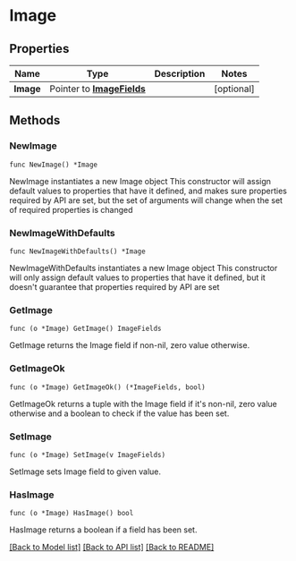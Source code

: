 # Image

## Properties

Name | Type | Description | Notes
------------ | ------------- | ------------- | -------------
**Image** | Pointer to [**ImageFields**](ImageFields.md) |  | [optional] 

## Methods

### NewImage

`func NewImage() *Image`

NewImage instantiates a new Image object
This constructor will assign default values to properties that have it defined,
and makes sure properties required by API are set, but the set of arguments
will change when the set of required properties is changed

### NewImageWithDefaults

`func NewImageWithDefaults() *Image`

NewImageWithDefaults instantiates a new Image object
This constructor will only assign default values to properties that have it defined,
but it doesn't guarantee that properties required by API are set

### GetImage

`func (o *Image) GetImage() ImageFields`

GetImage returns the Image field if non-nil, zero value otherwise.

### GetImageOk

`func (o *Image) GetImageOk() (*ImageFields, bool)`

GetImageOk returns a tuple with the Image field if it's non-nil, zero value otherwise
and a boolean to check if the value has been set.

### SetImage

`func (o *Image) SetImage(v ImageFields)`

SetImage sets Image field to given value.

### HasImage

`func (o *Image) HasImage() bool`

HasImage returns a boolean if a field has been set.


[[Back to Model list]](../README.md#documentation-for-models) [[Back to API list]](../README.md#documentation-for-api-endpoints) [[Back to README]](../README.md)


